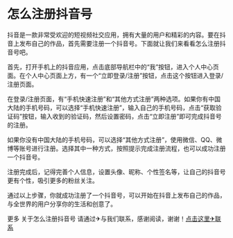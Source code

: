 # 怎么注册抖音号

抖音是一款非常受欢迎的短视频社交应用，拥有大量的用户和精彩的内容。要在抖音上发布自己的作品，首先需要注册一个抖音号。下面就让我们来看看怎么注册抖音号吧。

首先，打开手机上的抖音应用，点击底部导航栏中的“我”按钮，进入个人中心页面。在个人中心页面上方，有一个“立即登录/注册”按钮，点击这个按钮进入登录/注册页面。

在登录/注册页面，有“手机快速注册”和“其他方式注册”两种选项。如果你有中国大陆的手机号码，可以选择“手机快速注册”，输入自己的手机号码，点击“获取验证码”按钮，输入收到的验证码，然后设置密码，点击“立即注册”即可完成抖音号的注册。

如果你没有中国大陆的手机号码，可以选择“其他方式注册”，使用微信、QQ、微博等账号进行注册。选择其中一种方式，按照提示完成注册流程，也可以成功注册一个抖音号。

注册完成后，记得完善个人信息，设置头像、昵称、个性签名等，让自己的抖音号更有个性，吸引更多的粉丝关注。

通过以上步骤，你就成功注册了一个抖音号，可以开始在抖音上发布自己的作品，与全世界的用户分享你的生活和创意了。

更多 关于怎么注册抖音号 请通过✈与我们联系，感谢阅读，谢谢！[点击这里✈联系](https://t.me/LM999bot)